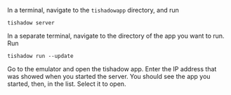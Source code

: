 In a terminal, navigate to the `tishadowapp` directory, and run

```
tishadow server
```

In a separate terminal, navigate to the directory of the app you want to run.  Run

```
tishadow run --update
```

Go to the emulator and open the tishadow app.  Enter the IP address that was showed when you started the server.  You should see the app you started, then, in the list.  Select it to open.

